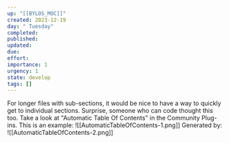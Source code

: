 ```yaml
---
up: "[[BYLOS_MOC]]"
created: 2023-12-19
day: " Tuesday"
completed: 
published: 
updated: 
due: 
effort: 
importance: 1
urgency: 1
state: develop
tags: []
---
```

For longer files with sub-sections, it would be nice to have a way to quickly get to individual sections. Surprise, someone who can code thought this too. Take a look at "Automatic Table Of Contents" in the Community Plug-ins. 
This is an example:
![[AutomaticTableOfContents-1.png]]
Generated by:
![[AutomaticTableOfContents-2.png]]

